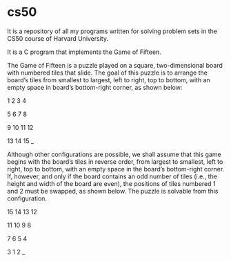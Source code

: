 # cs50
It is a repository of all my programs written for solving problem sets in the CS50 course of Harvard University.

It is a C program that implements the Game of Fifteen.

The Game of Fifteen is a puzzle played on a square, two-dimensional board with numbered tiles that slide. 
The goal of this puzzle is to arrange the board’s tiles from smallest to largest, left to right, top to bottom,
with an empty space in board’s bottom-right corner, as shown below:

1      2      3      4

5      6      7      8

9      10     11     12

13     14     15      _

Although other configurations are possible, we shall assume that this game begins with the board’s tiles in reverse order,
from largest to smallest, left to right, top to bottom, with an empty space in the board’s bottom-right corner. If, however,
and only if the board contains an odd number of tiles (i.e., the height and width of the board are even), the positions of tiles
numbered 1 and 2 must be swapped, as shown below. The puzzle is solvable from this configuration.

15 14 13 12

11 10  9  8

 7  6  5  4

 3  1  2  _
